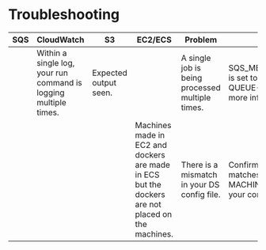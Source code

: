 # Troubleshooting


| SQS  | CloudWatch   |  S3 | EC2/ECS  | Problem  | Solution |
|---|---|---|---|---|---|
|   | Within a single log, your run command is logging multiple times. | Expected output seen. |   | A single job is being processed multiple times. | SQS_MESSAGE_VISIBILITY is set too short. See SQS-QUEUE-INFORMATION for more information. |
|   |   |   | Machines made in EC2 and dockers are made in ECS but the dockers are not placed on the machines. | There is a mismatch in your DS config file. |  Confirm that the MEMORY matches the MACHINE_TYPE  set in your config. |
